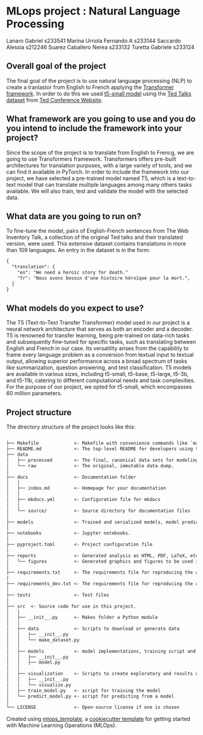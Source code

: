 # MLops project : Natural Language Processing
Lanaro Gabriel s233541
Marina Urriola Fernando A s233144
Saccardo Alessia s212246
Suarez Caballero Nerea s233132
Turetta Gabriele s233124


## Overall goal of the project

The final goal of the project is to use natural language processing (NLP)
to create a tranlastor from English to French applying the [Transformer framework](https://huggingface.co/docs/transformers/index).
In order to do this we used [t5-small model](https://huggingface.co/t5-small) using the
[Ted Talks dataset](https://huggingface.co/datasets/ted_talks_iwslt) from [Ted Conference Website](https://ted.com).

## What framework are you going to use and you do you intend to include the framework into your project?
Since the scope of the project is to translate from English to Frencg, we are going to use Transformers framework. Transformers offers pre-built architectures for translation purposes, with a large variety of tools, and we can find it available in PyTorch.
In order to include the framework into our project, we have selected a pre-trained model named T5, which is a text-to-text model that can translate multiple languages among many others tasks available. We will also train, test and validate the model with the selected data.


## What data are you going to run on?

To fine-tune the model, pairs of English-French sentences from The Web Inventory Talk, a collection of the original Ted talks and their translated version, were used. This extensive dataset contains translations in more than 109 languages. An entry in the dataset is in the form:

```txt
{
  "translation": {
    "en": "We need a heroic story for death."
    "fr": "Nous avons besoin d'une histoire héroïque pour la mort.",
  }
}
```


## What models do you expect to use?

The T5 (Text-to-Text Transfer Transformer) model used in our project is a neural network architecture that serves as both an encoder and a decoder. T5 is renowned for transfer learning, being pre-trained on data-rich tasks and subsequently fine-tuned for specific tasks, such as translating between English and French in our case. Its versatility arises from the capability to frame every language problem as a conversion from textual input to textual output, allowing superior performance across a broad spectrum of tasks like summarization, question answering, and text classification. T5 models are available in various sizes, including t5-small, t5-base, t5-large, t5-3b, and t5-11b, catering to different computational needs and task complexities. For the purpose of our project, we opted for t5-small, which encompasses 60 million parameters.



## Project structure

The directory structure of the project looks like this:

```txt

├── Makefile             <- Makefile with convenience commands like `make data` or `make train`
├── README.md            <- The top-level README for developers using this project.
├── data
│   ├── processed        <- The final, canonical data sets for modeling.
│   └── raw              <- The original, immutable data dump.
│
├── docs                 <- Documentation folder
│   │
│   ├── index.md         <- Homepage for your documentation
│   │
│   ├── mkdocs.yml       <- Configuration file for mkdocs
│   │
│   └── source/          <- Source directory for documentation files
│
├── models               <- Trained and serialized models, model predictions, or model summaries
│
├── notebooks            <- Jupyter notebooks.
│
├── pyproject.toml       <- Project configuration file
│
├── reports              <- Generated analysis as HTML, PDF, LaTeX, etc.
│   └── figures          <- Generated graphics and figures to be used in reporting
│
├── requirements.txt     <- The requirements file for reproducing the analysis environment
|
├── requirements_dev.txt <- The requirements file for reproducing the analysis environment
│
├── tests                <- Test files
│
├── src  <- Source code for use in this project.
│   │
│   ├── __init__.py      <- Makes folder a Python module
│   │
│   ├── data             <- Scripts to download or generate data
│   │   ├── __init__.py
│   │   └── make_dataset.py
│   │
│   ├── models           <- model implementations, training script and prediction script
│   │   ├── __init__.py
│   │   ├── model.py
│   │
│   ├── visualization    <- Scripts to create exploratory and results oriented visualizations
│   │   ├── __init__.py
│   │   └── visualize.py
│   ├── train_model.py   <- script for training the model
│   └── predict_model.py <- script for predicting from a model
│
└── LICENSE              <- Open-source license if one is chosen
```

Created using [mlops_template](https://github.com/SkafteNicki/mlops_template),
a [cookiecutter template](https://github.com/cookiecutter/cookiecutter) for getting
started with Machine Learning Operations (MLOps).
